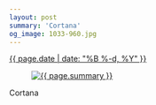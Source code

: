```yaml
---
layout: post
summary: 'Cortana'
og_image: 1033-960.jpg
---
```


<div class="post">
 <time>
  <a href="/1033">
   {{ page.date | date: "%B %-d, %Y" }}
  </a>
 </time>
 <a href="/1033">
  <figure data-taken="10/27/2019">
   <img alt="{{ page.summary }}" sizes="(min-width: 700px) 50vw, calc(100vw - 2rem)" src="{{ site.assets_url }}/1033-480.jpg" srcset="{{ site.assets_url }}/1033-240.jpg 240w, {{ site.assets_url }}/1033-480.jpg 480w, {{ site.assets_url }}/1033-720.jpg 720w, {{ site.assets_url }}/1033-960.jpg 960w"/>
  </figure>
 </a>
 <span>
  Cortana
 </span>
</div>
